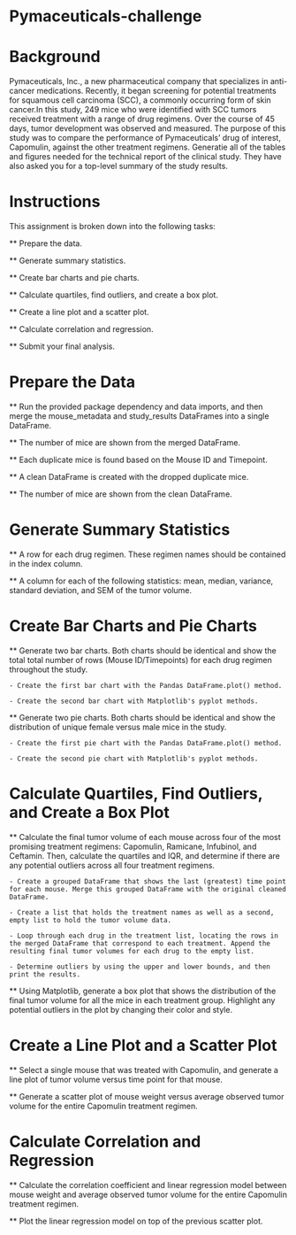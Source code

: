# Pymaceuticals-challenge

# Background
Pymaceuticals, Inc., a new pharmaceutical company that specializes in anti-cancer medications. Recently, it began screening for potential treatments for squamous cell carcinoma (SCC), a commonly occurring form of skin cancer.In this study, 249 mice who were identified with SCC tumors received treatment with a range of drug regimens. Over the course of 45 days, tumor development was observed and measured. The purpose of this study was to compare the performance of Pymaceuticals’ drug of interest, Capomulin, against the other treatment regimens. Generatie all of the tables and figures needed for the technical report of the clinical study. They have also asked you for a top-level summary of the study results.

# Instructions
This assignment is broken down into the following tasks:

** Prepare the data.

** Generate summary statistics.

** Create bar charts and pie charts.

** Calculate quartiles, find outliers, and create a box plot.

** Create a line plot and a scatter plot.

** Calculate correlation and regression.

** Submit your final analysis.

# Prepare the Data
** Run the provided package dependency and data imports, and then merge the mouse_metadata and study_results DataFrames into a single DataFrame.

** The number of mice are shown from the merged DataFrame. 

** Each duplicate mice is found based on the Mouse ID and Timepoint.

** A clean DataFrame is created with the dropped duplicate mice. 

** The number of mice are shown from the clean DataFrame.

# Generate Summary Statistics
** A row for each drug regimen. These regimen names should be contained in the index column.

** A column for each of the following statistics: mean, median, variance, standard deviation, and SEM of the tumor volume.

# Create Bar Charts and Pie Charts
** Generate two bar charts. Both charts should be identical and show the total total number of rows (Mouse ID/Timepoints) for each drug regimen throughout the study.

    - Create the first bar chart with the Pandas DataFrame.plot() method.
    
    - Create the second bar chart with Matplotlib's pyplot methods.

** Generate two pie charts. Both charts should be identical and show the distribution of unique female versus male mice in the study.

    - Create the first pie chart with the Pandas DataFrame.plot() method.
    
    - Create the second pie chart with Matplotlib's pyplot methods.

# Calculate Quartiles, Find Outliers, and Create a Box Plot
** Calculate the final tumor volume of each mouse across four of the most promising treatment regimens: Capomulin, Ramicane, Infubinol, and Ceftamin. Then, calculate the quartiles and IQR, and determine if there are any potential outliers across all four treatment regimens.

    - Create a grouped DataFrame that shows the last (greatest) time point for each mouse. Merge this grouped DataFrame with the original cleaned DataFrame.
    
    - Create a list that holds the treatment names as well as a second, empty list to hold the tumor volume data.

    - Loop through each drug in the treatment list, locating the rows in the merged DataFrame that correspond to each treatment. Append the resulting final tumor volumes for each drug to the empty list.

    - Determine outliers by using the upper and lower bounds, and then print the results.

** Using Matplotlib, generate a box plot that shows the distribution of the final tumor volume for all the mice in each treatment group. Highlight any potential outliers in the plot by changing their color and style.

# Create a Line Plot and a Scatter Plot
** Select a single mouse that was treated with Capomulin, and generate a line plot of tumor volume versus time point for that mouse.

** Generate a scatter plot of mouse weight versus average observed tumor volume for the entire Capomulin treatment regimen.

# Calculate Correlation and Regression
** Calculate the correlation coefficient and linear regression model between mouse weight and average observed tumor volume for the entire Capomulin treatment regimen.

** Plot the linear regression model on top of the previous scatter plot.
